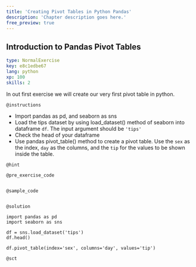 ```yaml
---
title: 'Creating Pivot Tables in Python Pandas'
description: 'Chapter description goes here.'
free_preview: true
---
```


## Introduction to Pandas Pivot Tables

```yaml
type: NormalExercise
key: e8c1edbe67
lang: python
xp: 100
skills: 2
```

In out first exercise we will create our very first pivot table in python.

`@instructions`
- Import pandas as pd, and seaborn as sns
- Load the tips dataset by using load_dataset() method of seaborn into dataframe `df`. The input argument should be `'tips'`
- Check the head of your dataframe
- Use pandas pivot_table() method to create a pivot table. Use the `sex` as the index, `day` as the columns, and the `tip` for the values to be shown inside the table.

`@hint`


`@pre_exercise_code`
```{python}

```

`@sample_code`
```{python}

```

`@solution`
```{python}
import pandas as pd
import seaborn as sns

df = sns.load_dataset('tips')
df.head()

df.pivot_table(index='sex', columns='day', values='tip')
```

`@sct`
```{python}

```
